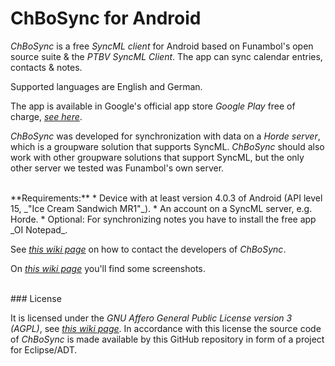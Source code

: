 # ChBoSync for Android
_ChBoSync_ is a free _SyncML client_ for Android based on Funambol's open source suite & the _PTBV SyncML Client_. 
The app can sync calendar entries, contacts & notes.

Supported languages are English and German.

The app is available in Google's official app store _Google Play_ free of charge, [_see here_](https://play.google.com/store/apps/details?id=de.chbosync.android.syncmlclient).

_ChBoSync_ was developed for synchronization with data on a _Horde server_, which is a groupware solution that supports SyncML. 
_ChBoSync_ should also work with other groupware solutions that support SyncML, but the only other server we tested was Funambol's own server.

<br>
**Requirements:**
 * Device with at least version 4.0.3 of Android (API level 15, _"Ice Cream Sandwich MR1"_).
 * An account on a SyncML server, e.g. Horde.
 * Optional: For synchronizing notes you have to install the free app _OI Notepad_.
 
<br>

See [_this wiki page_](https://github.com/mide42/chbosync4android/wiki/Contact-Info) on how to contact the developers of _ChBoSync_.

On [_this wiki page_](https://github.com/mide42/chbosync4android/wiki/Screenshots) you'll find some screenshots.

<br>
### License

It is licensed under the _GNU Affero General Public License version 3 (AGPL)_, see [_this wiki page_](https://github.com/mide42/chbosync4android/wiki/AGPL). 
In accordance with this license the source code of _ChBoSync_ is made available by this GitHub repository in form of a project for Eclipse/ADT.

